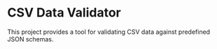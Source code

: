# CSV Data Validator

This project provides a tool for validating CSV data against predefined JSON schemas. 